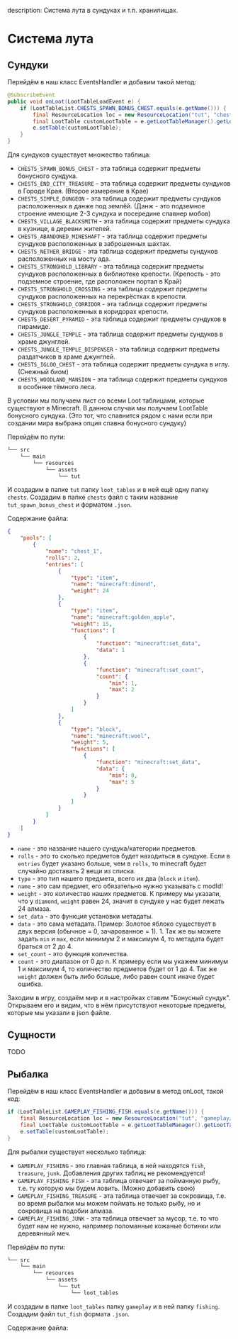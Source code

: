 description: Система лута в сундуках и т.п. хранилищах.

# Система лута

## Сундуки

Перейдём в наш класс EventsHandler и добавим такой метод:
```java
@SubscribeEvent
public void onLoot(LootTableLoadEvent e) {
    if (LootTableList.CHESTS_SPAWN_BONUS_CHEST.equals(e.getName())) {
        final ResourceLocation loc = new ResourceLocation("tut", "chests/tut_spawn_bonus_chest");
        final LootTable customLootTable = e.getLootTableManager().getLootTableFromLocation(loc);
        e.setTable(customLootTable);
    }
}
```

Для сундуков существует множество таблица:
* `CHESTS_SPAWN_BONUS_CHEST` - эта таблица содержит предметы бонусного сундука.
* `CHESTS_END_CITY_TREASURE` - эта таблица содержит предметы сундуков в Городе Края. (Второе измерение в Крае)
* `CHESTS_SIMPLE_DUNGEON` - эта таблица содержит предметы сундуков расположенных в данже под землёй. (Данж - это подземное строение имеющие 2-3 сундука и посередине спавнер мобов)
* `CHESTS_VILLAGE_BLACKSMITH` - эта таблица содержит предметы сундука в кузнице, в деревни жителей.
* `CHESTS_ABANDONED_MINESHAFT` - эта таблица содержит предметы сундуков расположенных в заброшенных шахтах.
* `CHESTS_NETHER_BRIDGE` - эта таблица содержит предметы сундуков расположенных на мосту ада.
* `CHESTS_STRONGHOLD_LIBRARY` - эта таблица содержит предметы сундуков расположенных в библиотеке крепости. (Крепость - это подземное строение, где расположен портал в Край)
* `CHESTS_STRONGHOLD_CROSSING` - эта таблица содержит предметы сундуков расположенных на перекрёстках в крепости.
* `CHESTS_STRONGHOLD_CORRIDOR` - эта таблица содержит предметы сундуков расположенных в коридорах крепости.
* `CHESTS_DESERT_PYRAMID` - эта таблица содержит предметы сундуков в пирамиде.
* `CHESTS_JUNGLE_TEMPLE` - эта таблица содержит предметы сундуков в храме джунглей.
* `CHESTS_JUNGLE_TEMPLE_DISPENSER` - эта таблица содержит предметы раздатчиков в храме джунглей.
* `CHESTS_IGLOO_CHEST` - эта таблица содержит предметы сундука в иглу. (Снежный биом)
* `CHESTS_WOODLAND_MANSION` - эта таблица содержит предметы сундуков в особняке тёмного леса.

В условии мы получаем лист со всеми Loot таблицами, которые существуют в Minecraft. В данном случаи мы получаем LootTable бонусного сундука. (Это тот, что спавнится рядом с нами если при создании мира выбрана опция спавна бонусного сундуку)

Перейдём по пути:
```md
└── src    
    └── main
        └── resources
            └── assets
                └── tut
```
И создадим в папке `tut` папку `loot_tables` и в ней ещё одну папку `chests`. Создадим в папке `chests` файл с таким название `tut_spawn_bonus_chest` и форматом `.json`.

Содержание файла:
```Json
{
    "pools": [
        {
            "name": "chest_1",
            "rolls": 2,
            "entries": [
                {
                    "type": "item",
                    "name": "minecraft:dimond",
                    "weight": 24
                },
                {
                    "type": "item",
                    "name": "minecraft:golden_apple",
                    "weight": 15,
                    "functions": [
                        {
                            "function": "minecraft:set_data",
                            "data": 1
                        },
                        {
                            "function": "minecraft:set_count",
                            "count": {
                                "min": 1,
                                "max": 2
                            }
                        }
                    ]
                },
                {
                    "type": "block",
                    "name": "minecraft:wool",
                    "weight": 5,
                    "functions": [
                        {
                            "function": "minecraft:set_data",
                            "data": {
                                "min": 0,
                                "max": 5
                            }
                        }
                    ]
                }
            ]
        }
    ]
}
```

* `name` - это название нашего сундука/категории предметов.
* `rolls` - это то сколько предметов будет находиться в сундуке. Если в `entries` будет указано больше, чем в `rolls`, то minecraft будет случайно доставать 2 вещи из списка.
* `type` - это тип нашего предмета, всего их два (`block` и `item`).
* `name` - это сам предмет, его обязательно нужно указывать с modId!
* `weight` - это количество наших предметов. К примеру мы указали, что у `diamond`, `weight` равен 24, значит в сундуке у нас будет лежать 24 алмаза.
* `set_data` - это функция установки метадаты.
* `data` - это сама метадата. Пример: Золотое яблоко существует в двух версия (обычное = 0, зачарованное = 1). 1. Так же вы можете задать `min` и `max`, если минимум 2 и максимум 4, то метадата будет браться от 2 до 4.
* `set_count` - это функция количества.
* `count` - это диапазон от 0 до n. К примеру если мы укажем минимум 1 и максимум 4, то количество предметов будет от 1 до 4. Так же `weight` должен быть либо больше, либо равен count иначе будет ошибка.

Заходим в игру, создаём мир и в настройках ставим "Бонусный сундук". Открываем его и видим, что в нём присутствуют некоторые предметы, которые мы указали в json файле.

## Сущности

TODO

## Рыбалка

Перейдём в наш класс EventsHandler и добавим в метод onLoot, такой код:
```java
if (LootTableList.GAMEPLAY_FISHING_FISH.equals(e.getName())) {
    final ResourceLocation loc = new ResourceLocation("tut", "gameplay/fishing/tut_fish");
    final LootTable customLootTable = e.getLootTableManager().getLootTableFromLocation(loc);
    e.setTable(customLootTable);
}
```

Для рыбалки существует несколько таблица:
* `GAMEPLAY_FISHING` - это главная таблица, в ней находятся `fish`, `treasure`, `junk`. Добавления других таблиц не рекомендуется!
* `GAMEPLAY_FISHING_FISH` - эта таблица отвечает за пойманную рыбу, т.е. ту которую мы будем ловить. (Можно добавить свою)
* `GAMEPLAY_FISHING_TREASURE` - эта таблица отвечает за сокровища, т.е. во время рыбалки мы можем поймать не только рыбу, но и сокровища на подобии алмаза.
* `GAMEPLAY_FISHING_JUNK` - эта таблица отвечает за мусор, т.е. то что будет нам не нужно, например поломанные кожаные ботинки или деревянный меч.

Перейдём по пути:
```md
└── src    
    └── main
        └── resources
            └── assets
                └── tut
                    └── loot_tables
```
И создадим в папке `loot_tables` папку `gameplay` и в ней папку `fishing`. Создадим файл `tut_fish` формата `.json`.

Содержание файла: